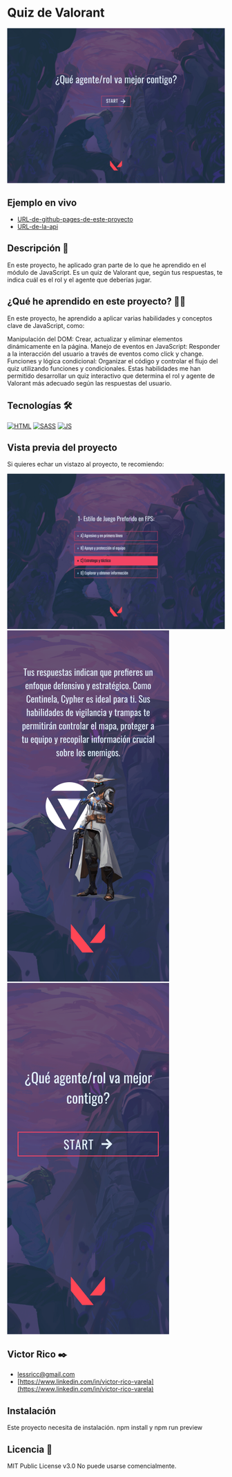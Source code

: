# Quiz de Valorant

![Imagen del proyecto](https://raw.githubusercontent.com/VictorRicoV/proyecto-final/main/src/assets/design-valorant/Design-desktop.png)

## Ejemplo en vivo

- [URL-de-github-pages-de-este-proyecto](URL-de-github-pages-de-este-proyecto)
- [URL-de-la-api](URL-de-la-api)

## Descripción 📑

En este proyecto, he aplicado gran parte de lo que he aprendido en el módulo de JavaScript. Es un quiz de Valorant que, según tus respuestas, te indica cuál es el rol y el agente que deberías jugar.

## ¿Qué he aprendido en este proyecto? 🙇🏻

En este proyecto, he aprendido a aplicar varias habilidades y conceptos clave de JavaScript, como:

Manipulación del DOM: Crear, actualizar y eliminar elementos dinámicamente en la página.
Manejo de eventos en JavaScript: Responder a la interacción del usuario a través de eventos como click y change.
Funciones y lógica condicional: Organizar el código y controlar el flujo del quiz utilizando funciones y condicionales.
Estas habilidades me han permitido desarrollar un quiz interactivo que determina el rol y agente de Valorant más adecuado según las respuestas del usuario.

## Tecnologías 🛠

<!-- Iconos sacados de: https://github.com/hendrasob/badges/blob/master/README.md y https://github.com/alexandresanlim/Badges4-README.md-Profile -->

[![HTML](https://img.shields.io/badge/HTML5-E34F26?style=for-the-badge&logo=html5&logoColor=white)](https://es.wikipedia.org/wiki/HTML5)
[![SASS](https://img.shields.io/badge/Sass-CC6699?style=for-the-badge&logo=sass&logoColor=white)](https://es.wikipedia.org/wiki/sass)
[![JS](https://img.shields.io/badge/JavaScript-F7DF1E?style=for-the-badge&logo=javascript&logoColor=black)](https://es.wikipedia.org/wiki/JavaScript)

## Vista previa del proyecto

Si quieres echar un vistazo al proyecto, te recomiendo:

![Captura del proyecto](https://raw.githubusercontent.com/VictorRicoV/proyecto-final/main/src/assets/design-valorant/Design-desktop-hover.png)
![Captura del proyecto](https://raw.githubusercontent.com/VictorRicoV/proyecto-final/main/src/assets/design-valorant/Design-mobile-result.png)
![Captura del proyecto](https://github.com/VictorRicoV/proyecto-final/blob/main/src/assets/design-valorant/Design-mobile.png)

## Victor Rico ✒️

- [lessricc@gmail.com](lessricc@gmail.com)
- [https://www.linkedin.com/in/victor-rico-varela](https://www.linkedin.com/in/victor-rico-varela)

## Instalación

Este proyecto necesita de instalación. npm install y npm run preview

## Licencia 📄

MIT Public License v3.0
No puede usarse comencialmente.
